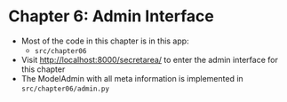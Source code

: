 # Chapter 6: Admin Interface

* Most of the code in this chapter is in this app:
	- `src/chapter06`
* Visit <http://localhost:8000/secretarea/> to enter the admin interface for this chapter
* The ModelAdmin with all meta information is implemented in `src/chapter06/admin.py`
